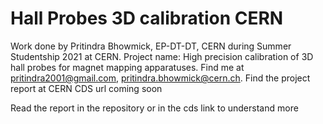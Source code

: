 # Hall Probes 3D calibration CERN

Work done by Pritindra Bhowmick, EP-DT-DT, CERN during Summer Studentship 2021 at CERN. Project name: High precision calibration of 3D hall probes for magnet mapping apparatuses. Find me at pritindra2001@gmail.com, pritindra.bhowmick@cern.ch. Find the project report at CERN CDS url coming soon

Read the report in the repository or in the cds link to understand more
